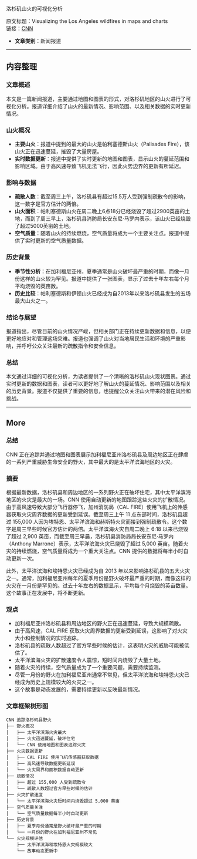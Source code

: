 洛杉矶山火的可视化分析  

  原文标题：Visualizing the Los Angeles wildfires in maps and charts  
  链接：[CNN](https://edition.cnn.com/2025/01/08/us/maps-visuals-los-angeles-wildfires-dg)

- **文章类别**：新闻报道

---

## 内容整理

### 文章概述
本文是一篇新闻报道，主要通过地图和图表的形式，对洛杉矶地区的山火进行了可视化分析。报道详细介绍了山火的最新情况、影响范围、以及相关数据的实时更新情况。

### 山火概况
- **主要山火**：报道中提到的最大的山火是帕利塞德斯山火（Palisades Fire），该山火正在迅速蔓延，摧毁了大量房屋。
- **实时数据更新**：报道中提供了实时更新的地图和图表，显示山火的蔓延范围和影响区域。由于高风速导致飞机无法飞行，因此火势边界的更新有所延迟。

### 影响与数据
- **疏散人数**：截至周三上午，洛杉矶县有超过15.5万人受到强制疏散令的影响，这一数字是官方估计的两倍。
- **山火面积**：帕利塞德斯山火在周二晚上6点18分已经烧毁了超过2900英亩的土地，而到了周三早上，洛杉矶县消防局长安东尼·马罗内表示，该山火已经烧毁了超过5000英亩的土地。
- **空气质量**：随着山火的持续燃烧，空气质量将成为一个主要关注点。报道中提供了实时更新的空气质量数据。

### 历史背景
- **季节性分析**：在加利福尼亚州，夏季通常是山火破坏最严重的时期，而像一月份这样的山火较为罕见。报道中提供了一张图表，显示了过去十年左右每个月平均烧毁的英亩数。
- **历史比较**：帕利塞德斯和伊顿山火已经成为自2013年以来洛杉矶县发生的五场最大山火之一。

### 结论与展望
报道指出，尽管目前的山火情况严峻，但相关部门正在持续更新数据和信息，以便更好地应对和管理这场灾难。报道也强调了山火对当地居民生活和环境的严重影响，并呼吁公众关注最新的疏散指令和安全信息。

### 总结
本文通过详细的可视化分析，为读者提供了一个清晰的洛杉矶山火现状图景。通过实时更新的数据和图表，读者可以更好地了解山火的蔓延情况、影响范围以及相关的历史背景。报道不仅提供了重要的信息，也提醒公众关注山火带来的潜在风险和挑战。


---

## More
### 总结

CNN 正在追踪并通过地图和图表展示加利福尼亚州洛杉矶县及周边地区正在肆虐的一系列严重威胁生命安全的野火，其中最大的是太平洋滨海地区的火灾。

### 摘要

根据最新数据，洛杉矶县和周边地区的一系列野火正在破坏住宅，其中太平洋滨海地区的火灾是最大的一场。CNN 使用自动更新的地图跟踪这些火灾的扩散情况。由于高风速导致大部分飞行器停飞，加州消防局（CAL FIRE）使用飞机上的传感器获取火灾周界数据的更新受到延误。截至周三上午 11 点东部时间，洛杉矶县超过 155,000 人因为埃特恩、太平洋滨海和赫斯特火灾而接到强制疏散令。这个数字是周三早些时候官方估计的两倍。太平洋滨海火灾自周二晚上 6:18 以来已烧毁了超过 2,900 英亩，而截至周三早晨，洛杉矶县消防局局长安东尼·马罗内（Anthony Marrone）表示，太平洋滨海火灾已烧毁了超过 5,000 英亩。随着火灾的持续燃烧，空气质量将成为一个重大关注点。CNN 提供的数据将每半小时自动更新一次。

此外，太平洋滨海和埃特恩火灾已经成为自 2013 年以来影响洛杉矶县的五大火灾之一。通常，加利福尼亚州每年的夏季月份是野火破坏最严重的时期，而像这样的火灾在一月份是罕见的。过去十年左右的数据显示，平均每个月烧毁的英亩数量。这个故事正在发展中，将不断更新。

### 观点

- 加利福尼亚州洛杉矶县和周边地区的野火正在迅速蔓延，导致大规模疏散。
- 由于高风速，CAL FIRE 获取火灾周界数据的更新受到延误，这影响了对火灾大小和控制情况的实时追踪。
- 洛杉矶县的疏散人数超过了官方早些时候的估计，这表明火灾的威胁可能被低估了。
- 太平洋滨海火灾的扩散速度令人震惊，短时间内烧毁了大量土地。
- 随着火灾的持续，空气质量成为了一个重要问题，需要持续监测。
- 尽管一月份的野火在加利福尼亚州通常不常见，但太平洋滨海和埃特恩火灾已经成为历史上规模较大的火灾之一。
- 这个故事是动态发展的，需要持续更新以反映最新情况。


### 文章框架树形图

```
CNN 追踪洛杉矶县野火
├── 野火概况
│   ├── 太平洋滨海火灾最大
│   ├── 火灾迅速蔓延，破坏住宅
│   └── CNN 使用地图和图表追踪火灾
├── 火灾数据更新
│   ├── CAL FIRE 使用飞机传感器获取数据
│   ├── 高风速导致数据更新延误
│   └── 火灾周界和面积数据自动更新
├── 疏散情况
│   ├── 超过 155,000 人受到疏散令
│   └── 疏散人数超过官方早些时候的估计
├── 火灾扩散速度
│   └── 太平洋滨海火灾短时间内烧毁超过 5,000 英亩
├── 空气质量关注
│   └── 空气质量数据每半小时自动更新
├── 历史背景
│   ├── 夏季月份通常是野火破坏最严重的时期
│   └── 一月份的野火在加利福尼亚州不常见
└── 火灾规模评估
    ├── 太平洋滨海和埃特恩火灾规模较大
    └── 故事动态更新中
```

